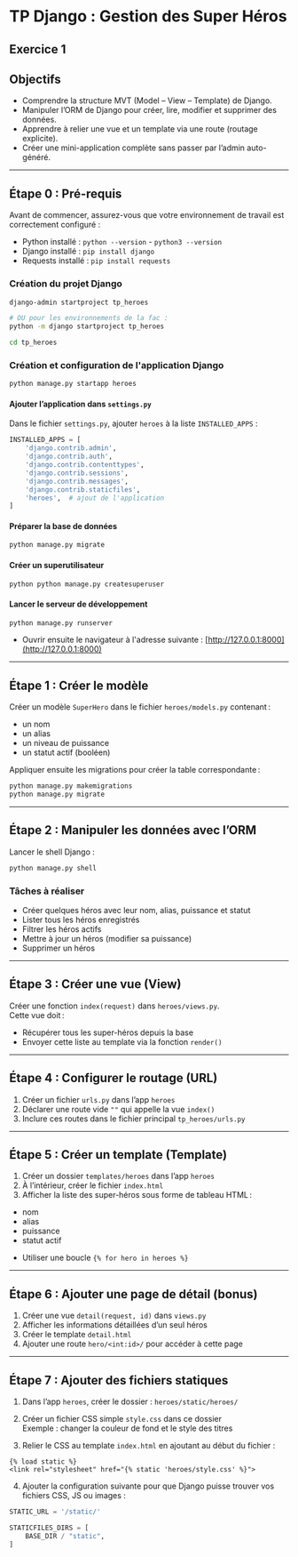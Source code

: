# TP Django : Gestion des Super Héros

## Exercice 1 

## Objectifs

- Comprendre la structure MVT (Model – View – Template) de Django.
- Manipuler l’ORM de Django pour créer, lire, modifier et supprimer des données.
- Apprendre à relier une vue et un template via une route (routage explicite).
- Créer une mini-application complète sans passer par l’admin auto-généré.

---

## Étape 0 : Pré-requis
Avant de commencer, assurez-vous que votre environnement de travail est correctement configuré :

- Python installé : `python --version` - `python3 --version`
- Django installé : `pip install django`
- Requests installé : `pip install requests`

### Création du projet Django

```bash
django-admin startproject tp_heroes

# OU pour les environnements de la fac :
python -m django startproject tp_heroes

cd tp_heroes
```

### Création et configuration de l'application Django

```bash
python manage.py startapp heroes
```

#### Ajouter l’application dans `settings.py`

Dans le fichier `settings.py`, ajouter `heroes` à la liste `INSTALLED_APPS` :

```python
INSTALLED_APPS = [
    'django.contrib.admin',
    'django.contrib.auth',
    'django.contrib.contenttypes',
    'django.contrib.sessions',
    'django.contrib.messages',
    'django.contrib.staticfiles',
    'heroes',  # ajout de l'application
]
```

#### Préparer la base de données

```bash
python manage.py migrate
```

#### Créer un superutilisateur

```bash
python python manage.py createsuperuser
```

#### Lancer le serveur de développement

```bash
python manage.py runserver
```
- Ouvrir ensuite le navigateur à l'adresse suivante : [http://127.0.0.1:8000](http://127.0.0.1:8000)

---

## Étape 1 : Créer le modèle

Créer un modèle `SuperHero` dans le fichier `heroes/models.py` contenant :

- un nom
- un alias
- un niveau de puissance
- un statut actif (booléen)

Appliquer ensuite les migrations pour créer la table correspondante :

```bash
python manage.py makemigrations
python manage.py migrate
```

---

## Étape 2 : Manipuler les données avec l’ORM

Lancer le shell Django :

```bash
python manage.py shell
```

### Tâches à réaliser 

- Créer quelques héros avec leur nom, alias, puissance et statut
- Lister tous les héros enregistrés
- Filtrer les héros actifs
- Mettre à jour un héros (modifier sa puissance)
- Supprimer un héros

---

## Étape 3 : Créer une vue (View)

Créer une fonction `index(request)` dans `heroes/views.py`.  
Cette vue doit :

- Récupérer tous les super-héros depuis la base
- Envoyer cette liste au template via la fonction `render()`

---

## Étape 4 : Configurer le routage (URL)

1. Créer un fichier `urls.py` dans l’app `heroes`
2. Déclarer une route vide `""` qui appelle la vue `index()`
3. Inclure ces routes dans le fichier principal `tp_heroes/urls.py`

---

## Étape 5 : Créer un template (Template)

1. Créer un dossier `templates/heroes` dans l’app `heroes`
2. À l’intérieur, créer le fichier `index.html`
3. Afficher la liste des super-héros sous forme de tableau HTML :

- nom
- alias
- puissance
- statut actif

* Utiliser une boucle `{% for hero in heroes %}`

---

## Étape 6 : Ajouter une page de détail (bonus)

1. Créer une vue `detail(request, id)` dans `views.py`
2. Afficher les informations détaillées d’un seul héros
3. Créer le template `detail.html`
4. Ajouter une route `hero/<int:id>/` pour accéder à cette page

---

## Étape 7 : Ajouter des fichiers statiques

1. Dans l’app `heroes`, créer le dossier :  `heroes/static/heroes/`

2. Créer un fichier CSS simple `style.css` dans ce dossier  
   Exemple : changer la couleur de fond et le style des titres

3. Relier le CSS au template `index.html` en ajoutant au début du fichier :  

```django
{% load static %}
<link rel="stylesheet" href="{% static 'heroes/style.css' %}">
```

4. Ajouter la configuration suivante pour que Django puisse trouver vos fichiers CSS, JS ou images :

```python
STATIC_URL = '/static/'

STATICFILES_DIRS = [
    BASE_DIR / "static",
]